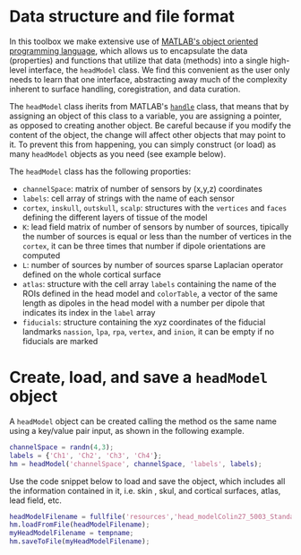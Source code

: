 # Data structure and file format
In this toolbox we make extensive use of [MATLAB's object oriented programming language](https://www.mathworks.com/discovery/object-oriented-programming.html), which allows us to encapsulate the data (properties) and functions that utilize that data (methods) into a single high-level  interface, the `headModel` class. We find this convenient as the user only needs to learn that one interface, abstracting away much of the complexity inherent to surface handling, coregistration, and data curation. 

The `headModel` class iherits from MATLAB's [`handle`](https://www.mathworks.com/help/matlab/handle-classes.html) class, that means that by assigning an object of this class to a variable, you are assigning a pointer, as opposed to creating another object. Be careful because if you modify the content of the object, the change will affect other objects that may point to it. To prevent this from happening, you can simply construct (or load) as many `headModel` objects as you need (see example below).

The `headModel` class has the following proporties:

* `channelSpace`: matrix of number of sensors by (x,y,z) coordinates
* `labels`:  cell array of strings with the name of each sensor
* `cortex`, `inskull`, `outskull`, `scalp`: structures with the `vertices` and `faces` defining the different layers of tissue of the model
* `K`: lead field matrix of number of sensors by number of sources, tipically the number of sources is equal or less than the number of vertices in the `cortex`, it can be three times that number if dipole orientations are computed
* `L`: number of sources by number of sources sparse Laplacian operator defined on the whole cortical surface
* `atlas`: structure with the cell array `labels` containing the name of the ROIs defined in the head model and `colorTable`, a vector of the same length as dipoles in the head model with a number per dipole that indicates its index in the `label` array
* `fiducials`: structure containing the xyz coordinates of the fiducial landmarks `nassion`, `lpa`, `rpa`, `vertex`, and `inion`, it can be empty if no fiducials are marked

# Create, load, and save a `headModel` object
A `headModel` object can be created calling the method os the same name using a key/value pair input, as shown in the following example. 

```MATLAB
channelSpace = randn(4,3);
labels = {'Ch1', 'Ch2', 'Ch3', 'Ch4'};
hm = headModel('channelSpace', channelSpace, 'labels', labels);
```

Use the code snippet below to load and save the object, which includes all the information contained in it, i.e. skin , skul, and cortical surfaces, atlas, lead field, etc.
```MATLAB
headModelFilename = fullfile('resources','head_modelColin27_5003_Standard-10-5-Cap339.mat');
hm.loadFromFile(headModelFilename);
myHeadModelFilename = tempname;
hm.saveToFile(myHeadModelFilename);
```
